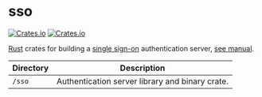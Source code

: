 # sso

[![Crates.io](https://img.shields.io/crates/v/sso?label=sso&style=flat-square)](https://crates.io/crates/sso)
[![Crates.io](https://img.shields.io/crates/l/sso?label=licence&style=flat-square)](https://github.com/mojzu/sso/blob/master/sso/LICENCE)

[Rust](https://www.rust-lang.org/) crates for building a [single sign-on](https://en.wikipedia.org/wiki/Single_sign-on) authentication server, [see manual](https://mojzu.net/sso/).

| Directory | Description                                     |
| --------- | ----------------------------------------------- |
| `/sso`    | Authentication server library and binary crate. |
